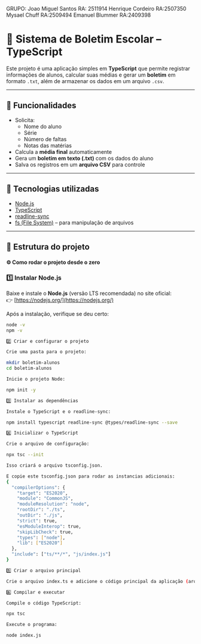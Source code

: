 GRUPO:
Joao Miguel Santos RA: 2511914
Henrique Cordeiro RA:2507350
Mysael Chuff RA:2509494
Emanuel Blummer RA:2409398
# 📘 Sistema de Boletim Escolar – TypeScript

Este projeto é uma aplicação simples em **TypeScript** que permite registrar informações de alunos, calcular suas médias e gerar um **boletim** em formato `.txt`, além de armazenar os dados em um arquivo `.csv`.

---

## 🚀 Funcionalidades

- Solicita:
  - Nome do aluno
  - Série
  - Número de faltas
  - Notas das matérias
- Calcula a **média final** automaticamente
- Gera um **boletim em texto (.txt)** com os dados do aluno
- Salva os registros em um **arquivo CSV** para controle

---

## 🧠 Tecnologias utilizadas

- [Node.js](https://nodejs.org/)
- [TypeScript](https://www.typescriptlang.org/)
- [readline-sync](https://www.npmjs.com/package/readline-sync)
- [fs (File System)](https://nodejs.org/api/fs.html) – para manipulação de arquivos

---

## 📂 Estrutura do projeto

#### ⚙️ Como rodar o projeto desde o zero

### 1️⃣ Instalar Node.js
Baixe e instale o **Node.js** (versão LTS recomendada) no site oficial:  
👉 [https://nodejs.org/](https://nodejs.org/)

Após a instalação, verifique se deu certo:
```bash
node -v
npm -v

2️⃣ Criar e configurar o projeto

Crie uma pasta para o projeto:

mkdir boletim-alunos
cd boletim-alunos

Inicie o projeto Node:

npm init -y

3️⃣ Instalar as dependências

Instale o TypeScript e o readline-sync:

npm install typescript readline-sync @types/readline-sync --save

4️⃣ Inicializar o TypeScript

Crie o arquivo de configuração:

npx tsc --init

Isso criará o arquivo tsconfig.json.

E copie este tsconfig.json para rodar as instancias adicionais:
{
  "compilerOptions": {
    "target": "ES2020",
    "module": "CommonJS",
    "moduleResolution": "node",
    "rootDir": "./ts",
    "outDir": "./js",
    "strict": true,
    "esModuleInterop": true,
    "skipLibCheck": true,
    "types": ["node"],
    "lib": ["ES2020"]
  },
  "include": ["ts/**/*", "js/index.js"]
}

5️⃣ Criar o arquivo principal

Crie o arquivo index.ts e adicione o código principal da aplicação (arquivo index.ts).

6️⃣ Compilar e executar

Compile o código TypeScript:

npx tsc

Execute o programa:

node index.js
